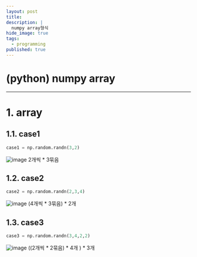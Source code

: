 ```yaml
---
layout: post
title: 
description: |
  numpy array형식
hide_image: true
tags:
  - programming
published: true
---
```


# (python) numpy array
* * *

# 1. array
## 1.1. case1
```py
case1 = np.random.randn(3,2)
```
![image](https://user-images.githubusercontent.com/69246778/176597794-b3c68282-ae56-4c13-aa63-e449013cc269.png)
2개씩 * 3묶음

## 1.2. case2
```py
case2 = np.random.randn(2,3,4)
```
![image](https://user-images.githubusercontent.com/69246778/176597969-92a82070-78d7-4045-8c29-a0b30684df53.png)
(4개씩 * 3묶음) * 2개

## 1.3. case3
```py
case3 = np.random.randn(3,4,2,2)
```
![image](https://user-images.githubusercontent.com/69246778/176598571-d05809a7-9976-4886-91b0-03929bd65cd8.png)
((2개씩 * 2묶음) * 4개 ) * 3개

